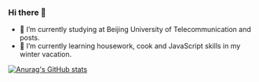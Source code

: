 ### Hi there 👋


- 🔭 I’m currently studying at Beijing University of Telecommunication and posts.
- 🌱 I’m currently learning housework, cook and JavaScript skills in my winter vacation.


[![Anurag's GitHub stats](https://github-readme-stats.vercel.app/api?username=lwhere)](https://github.com/anuraghazra/github-readme-stats)

